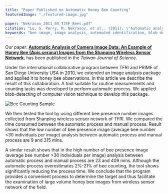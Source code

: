 ```yaml
---
title: "Paper Published on Automatic Honey Bee Counting"
featuredImage: "./featured-image.jpg"

paper: "Nekrasov_2011_05_TJSF_Bees.pdf"
citation: "Lu, S. Perry, M. Nekrasov, et al.. (2011). \"Automatic analysis of Camera Image Data: an Example of Honey Bee (Apis cerana) Images from Shanping Wireless Sensor Network.\" Taiwan Journal of Forest Science. 6 (26); 305-311. 2011."
keywords: "bee image, image analysis, automated identification, blob detection"
---
```


Our paper: **[Automatic Analysis of Camera Image Data: An Example of Honey Bee (Apis cerana) Images from the Shanping Wireless Sensor Network.](/papers/Nekrasov_2011_05_TJSF_Bees.pdf)** has been published in the *Taiwan Journal of Science*.


Under the international collaborative program between TFRI and PRIME of San
Diego University USA in 2010, we extended an image analysis package and applied it
to honey bee observations. In this article we describe the result of this collaboration. A
tool suitable for routine measurements and counting tasks was developed to perform
automatic process. We applied blob-detecting of computer vision technique to develop
this package. 


<div class="img-left"><img src="featured-image.png" alt="Bee Counting Sample"></div>


We then tested the tool by using different bee presence number images
collected from Shanping wireless sensor network of TFRI. We compared the time
consumed between the automatic process and manual process. Result shows that the
low number of bee presence image (average bee number <30 individuals per image)
analysis between automatic process and manual process are 9 and 315 mins. 

A similar result shows that in the high number of bee presence image (average bee number >30
individuals per image) analysis between automatic process and manual process are 23
and 409 mins. Although the automatic process overestimates 2%-21% of bee counting,
the tool shows significantly reducing the process time. We conclude that the program
provides a convenient process to determine the target and thus facilitate the examination
of large volume honey bee images from wireless sensor network of the field. 
